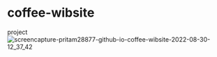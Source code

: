 # coffee-wibsite
project
![screencapture-pritam28877-github-io-coffee-wibsite-2022-08-30-12_37_42](https://user-images.githubusercontent.com/92548589/187372513-7890a8ff-d631-4f8f-a65f-f129ce4ad070.png)
